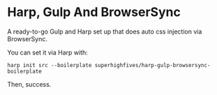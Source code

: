 # Harp, Gulp And BrowserSync

A ready-to-go Gulp and Harp set up that does auto css injection via BrowserSync.

You can set it via Harp with:

```console
harp init src --boilerplate superhighfives/harp-gulp-browsersync-boilerplate
```

Then, success.
